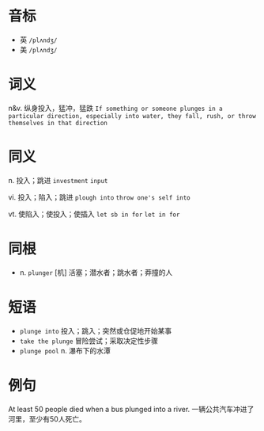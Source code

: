 # 音标

- 英 `/plʌndʒ/`
- 美 `/plʌndʒ/`

# 词义

n&v. 纵身投入，猛冲，猛跌
`If something or someone plunges in a particular direction, especially into water, they fall, rush, or throw themselves in that direction`

# 同义

n. 投入；跳进
`investment` `input`

vi. 投入；陷入；跳进
`plough into` `throw one's self into`

vt. 使陷入；使投入；使插入
`let sb in for` `let in for`

# 同根

- n. `plunger` [机] 活塞；潜水者；跳水者；莽撞的人

# 短语

- `plunge into` 投入；跳入；突然或仓促地开始某事
- `take the plunge` 冒险尝试；采取决定性步骤
- `plunge pool` n. 瀑布下的水潭

# 例句

At least 50 people died when a bus plunged into a river.
一辆公共汽车冲进了河里，至少有50人死亡。



